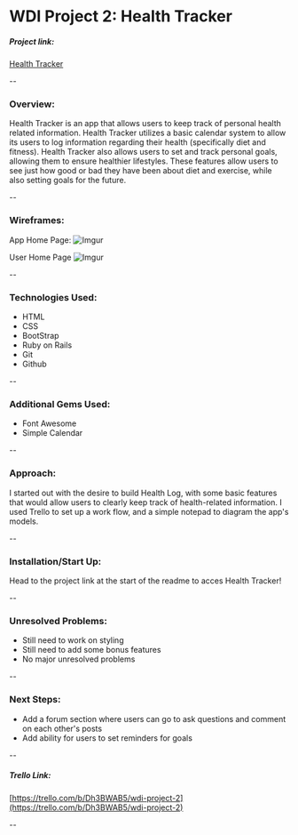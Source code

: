 # WDI Project 2: Health Tracker

##### Project link: 

[Health Tracker](https://coleherzer-wdi-project2.herokuapp.com/)

--

### Overview: 
Health Tracker is an app that allows users to keep track of personal health related information. Health Tracker utilizes a basic calendar system to allow its users to log information regarding their health (specifically diet and fitness). Health Tracker also allows users to set and track personal goals, allowing them to ensure healthier lifestyles. These features allow users to see just how good or bad they have been about diet and exercise, while also setting goals for the future. 

--

### Wireframes:

App Home Page:
![Imgur](https://i.imgur.com/ei5Wy3c.png)

User Home Page
![Imgur](https://i.imgur.com/1S7FhQP.png)

--

### Technologies Used:
- HTML
- CSS
- BootStrap
- Ruby on Rails
- Git
- Github

--

### Additional Gems Used:
- Font Awesome
- Simple Calendar

--

### Approach:
I started out with the desire to build Health Log, with some basic features that would allow users to clearly keep track of health-related information. I used Trello to set up a work flow, and a simple notepad to diagram the app's models. 

--

### Installation/Start Up:
Head to the project link at the start of the readme to acces Health Tracker!

--

### Unresolved Problems:
- Still need to work on styling
- Still need to add some bonus features
- No major unresolved problems

--

### Next Steps:
- Add a forum section where users can go to ask questions and comment on each other's posts
- Add ability for users to set reminders for goals

--

##### Trello Link: 
[https://trello.com/b/Dh3BWAB5/wdi-project-2](https://trello.com/b/Dh3BWAB5/wdi-project-2)

--

